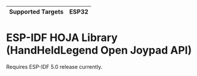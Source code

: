 | Supported Targets | ESP32 |
| ----------------- | ----- |

# ESP-IDF HOJA Library (HandHeldLegend Open Joypad API)

Requires ESP-IDF 5.0 release currently. 